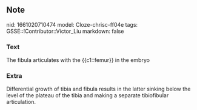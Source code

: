 ## Note
nid: 1661020710474
model: Cloze-chrisc-ff04e
tags: GSSE::!Contributor::Victor_Liu
markdown: false

### Text
The fibula articulates with the {{c1::femur}} in the embryo

### Extra
Differential growth of tibia and fibula results in the latter sinking below the level of the plateau of the tibia and making a separate tibiofibular articulation.
